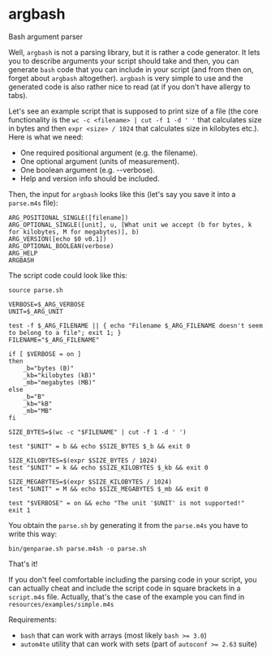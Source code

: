 # argbash

Bash argument parser

Well, `argbash` is not a parsing library, but it is rather a code generator.
It lets you to describe arguments your script should take and then, you can generate `bash` code that you can include in your script (and from then on, forget about `argbash` altogether).
`argbash` is very simple to use and the generated code is also rather nice to read (at if you don't have allergy to tabs).

Let's see an example script that is supposed to print size of a file (the core functionality is the `wc -c <filename> | cut -f 1 -d ' '` that calculates size in bytes and then `expr <size> / 1024` that calculates size in kilobytes etc.).
Here is what we need:

 - One required positional argument (e.g. the filename).
 - One optional argument (units of measurement).
 - One boolean argument (e.g. --verbose).
 - Help and version info should be included.

Then, the input for `argbash` looks like this (let's say you save it into a `parse.m4s` file):

	ARG_POSITIONAL_SINGLE([filename])
	ARG_OPTIONAL_SINGLE([unit], u, [What unit we accept (b for bytes, k for kilobytes, M for megabytes)], b)
	ARG_VERSION([echo $0 v0.1])
	ARG_OPTIONAL_BOOLEAN(verbose)
	ARG_HELP
	ARGBASH

The script code could look like this:

	source parse.sh
	
	VERBOSE=$_ARG_VERBOSE
	UNIT=$_ARG_UNIT

	test -f $_ARG_FILENAME || { echo "Filename $_ARG_FILENAME doesn't seem to belong to a file"; exit 1; }
	FILENAME="$_ARG_FILENAME"

	if [ $VERBOSE = on ]
	then
		_b="bytes (B)"
		_kb="kilobytes (kB)"
		_mb="megabytes (MB)"
	else
		_b="B"
		_kb="kB"
		_mb="MB"
	fi

	SIZE_BYTES=$(wc -c "$FILENAME" | cut -f 1 -d ' ')

	test "$UNIT" = b && echo $SIZE_BYTES $_b && exit 0

	SIZE_KILOBYTES=$(expr $SIZE_BYTES / 1024)
	test "$UNIT" = k && echo $SIZE_KILOBYTES $_kb && exit 0

	SIZE_MEGABYTES=$(expr $SIZE_KILOBYTES / 1024)
	test "$UNIT" = M && echo $SIZE_MEGABYTES $_mb && exit 0

	test "$VERBOSE" = on && echo "The unit '$UNIT' is not supported!"
	exit 1

You obtain the `parse.sh` by generating it from the `parse.m4s` you have to write this way:

	bin/genparae.sh parse.m4sh -o parse.sh

That's it!

If you don't feel comfortable including the parsing code in your script, you can actually cheat and include the script code in square brackets in a `script.m4s` file.
Actually, that's the case of the example you can find in `resources/examples/simple.m4s`

Requirements:

 - `bash` that can work with arrays (most likely `bash >= 3.0`)
 - `autom4te` utility that can work with sets (part of `autoconf >= 2.63` suite)
